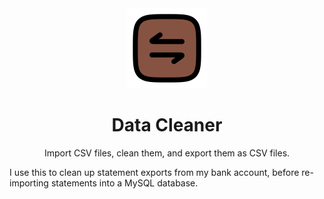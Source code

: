 <div align = "center">
  <img alt = "project logo" src = "logo.png" width = "128" />
  <h1>Data Cleaner</h1>

  Import CSV files, clean them, and export them as CSV files.
</div>

I use this to clean up statement exports from my bank account, before re-importing statements into a MySQL database.
